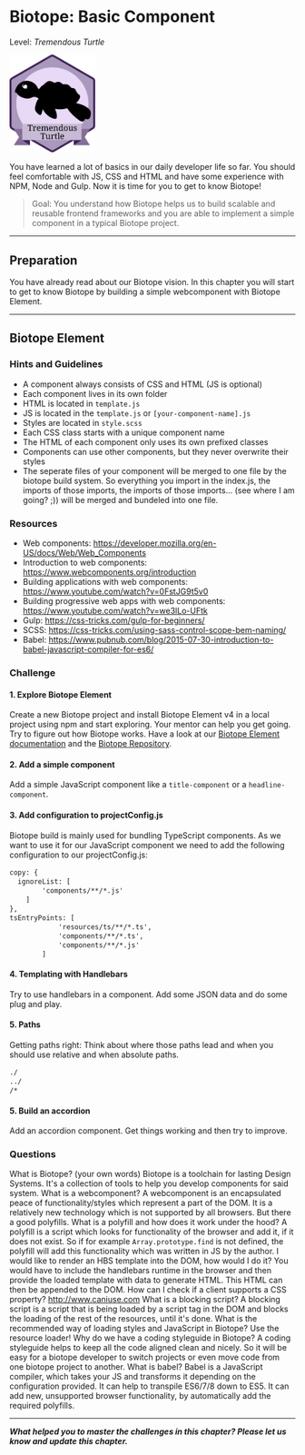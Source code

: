 # Biotope: Basic Component
Level: *Tremendous Turtle*

<img src="./assets/turtle_badge.svg" width="30%" height="auto" alt="tremendous_turtle">

You have learned a lot of basics in our daily developer life so far. You should feel comfortable with JS, CSS and HTML and have some experience with NPM, Node and Gulp. Now it is time for you to get to know Biotope!

> Goal: You understand how Biotope helps us to build scalable and reusable frontend frameworks and you are able to implement a simple component in a typical Biotope project.

---

## Preparation

You have already read about our Biotope vision. In this chapter you will start to get to know Biotope by building a simple webcomponent with Biotope Element. 

---

## Biotope Element

### Hints and Guidelines

- A component always consists of CSS and HTML (JS is optional)
- Each component lives in its own folder
- HTML is located in `template.js`
- JS is located in the `template.js` or `[your-component-name].js`
- Styles are located in `style.scss`
- Each CSS class starts with a unique component name
- The HTML of each component only uses its own prefixed classes
- Components can use other components, but they never overwrite their styles
- The seperate files of your component will be merged to one file by the biotope build system. So everything you import in the index.js, the imports of those imports, the imports of those imports... (see where I am going? ;)) will be merged and bundeled into one file.


### Resources

- Web components: https://developer.mozilla.org/en-US/docs/Web/Web_Components
- Introduction to web components: https://www.webcomponents.org/introduction
- Building applications with web components: https://www.youtube.com/watch?v=0FstJG9t5v0
- Building progressive web apps with web components: https://www.youtube.com/watch?v=we3lLo-UFtk
- Gulp: https://css-tricks.com/gulp-for-beginners/
- SCSS: https://css-tricks.com/using-sass-control-scope-bem-naming/
- Babel: https://www.pubnub.com/blog/2015-07-30-introduction-to-babel-javascript-compiler-for-es6/

### Challenge
#### 1. Explore Biotope Element
Create a new Biotope project and install Biotope Element v4 in a local project using npm and start exploring. Your mentor can help you get going. Try to figure out how Biotope works. Have a look at our [Biotope Element documentation](https://element.biotope.sh/) and the [Biotope Repository](https://github.com/biotope/biotope).

#### 2. Add a simple component
Add a simple JavaScript component like a `title-component` or a `headline-component`.

#### 3. Add configuration to projectConfig.js
Biotope build is mainly used for bundling TypeScript components. As we want to use it for our JavaScript component we need to add the following configuration to our projectConfig.js:
```
copy: {
  ignoreList: [
		'components/**/*.js'
	]
},
tsEntryPoints: [
			'resources/ts/**/*.ts',
			'components/**/*.ts',
			'components/**/*.js'
		]
```

#### 4. Templating with Handlebars
Try to use handlebars in a component. Add some JSON data and do some plug and play.

#### 5. Paths
Getting paths right: Think about where those paths lead and when you should use relative and when absolute paths.
```
./
../
/*
```

#### 5. Build an accordion
Add an accordion component. Get things working and then try to improve.

### Questions
<questions-component>
  <question-component>What is Biotope? (your own words)</question-component>
  <answer-component>Biotope is a toolchain for lasting Design Systems. It's a collection of tools to help you develop components for said system.</answer-component>
  <question-component>What is a webcomponent?</question-component>
  <answer-component>A webcomponent is an encapsulated peace of functionality/styles which represent a part of the DOM. It is a relatively new technology which is not supported by all browsers. But there a good polyfills.</answer-component>
  <question-component>What is a polyfill and how does it work under the hood?</question-component>
  <answer-component>A polyfill is a script which looks for functionality of the browser and add it, if it does not exist. So if for example <code>Array.prototype.find</code> is not defined, the polyfill will add this functionality which was written in JS by the author.</answer-component>
  <question-component>I would like to render an HBS template into the DOM, how would I do it?</question-component>
  <answer-component>You would have to include the handlebars runtime in the browser and then provide the loaded template with data to generate HTML. This HTML can then be appended to the DOM.</answer-component>
  <question-component>How can I check if a client supports a CSS property?</question-component>
  <answer-component><a href="http://www.caniuse.com" target=_blank>http://www.caniuse.com</a></answer-component>
  <question-component>What is a blocking script?</question-component>
  <answer-component>A blocking script is a script that is being loaded by a script tag in the DOM and blocks the loading of the rest of the resources, until it's done.</answer-component>
  <question-component>What is the recommended way of loading styles and JavaScript in Biotope?</question-component>
  <answer-component>Use the resource loader!</answer-component>
  <question-component>Why do we have a coding styleguide in Biotope?</question-component>
  <answer-component>A coding styleguide helps to keep all the code aligned clean and nicely. So it will be easy for a biotope developer to switch projects or even move code from one biotope project to another.</answer-component>
  <question-component>What is babel?</question-component>
  <answer-component>Babel is a JavaScript compiler, which takes your JS and transforms it depending on the configuration provided. It can help to transpile ES6/7/8 down to ES5. It can add new, unsupported browser functionality, by automatically add the required polyfills.</answer-component>
</questions-component>


<authors-component v-bind:authors="[
    {
      username: 'SheepFromHeaven',
      name: 'Marc Emmanuel'
    }]"/>

---------------------------------------

_**What helped you to master the challenges in this chapter? Please let us know and update this chapter.**_
